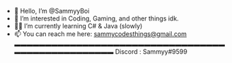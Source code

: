 - 🙌 Hello, I’m @SammyyBoi
- 🥳 I’m interested in Coding, Gaming, and other things idk.
- 👨‍💻 I’m currently learning C# & Java (slowly)
- 📫 You can reach me here: sammycodesthings@gmail.com
▬▬▬▬▬▬▬▬▬▬▬▬▬▬▬▬▬▬▬▬▬▬▬▬▬▬▬▬▬▬▬▬▬▬▬▬▬▬▬▬▬▬▬▬▬▬▬▬▬▬
Discord : Sammyy#9599
